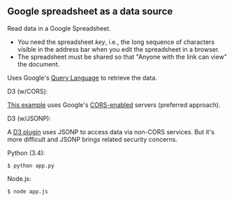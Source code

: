 
## Google spreadsheet as a data source

Read data in a Google Spreadsheet. 
* You need the spreadsheet <i>key</i>, i.e., the long sequence of characters visible in the address bar when you edit the spreadsheet in a browser.  
* The spreadsheet must be shared so that "Anyone with the link can view" the document.

Uses Google's <a href="https://developers.google.com/chart/interactive/docs/querylanguage">Query Language</a> to retrieve the data.

D3 (w/CORS):

<a href="http://bl.ocks.org/pbogden/d46d6dbfcd6f35a3ccda">This example</a> uses Google's <a href="http://enable-cors.org">CORS-enabled</a> servers (preferred approach).  

D3 (w/JSONP):

A <a href="http://bl.ocks.org/pbogden/62244b94a1da2db963db">D3 plugin</a> uses JSONP to access data via non-CORS services. But it's more difficult and JSONP brings related security concerns.

Python (3.4):
```
$ python app.py
```

Node.js:
```
$ node app.js
```
